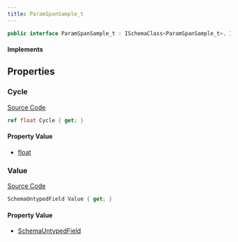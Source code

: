 ```yaml
---
title: ParamSpanSample_t
---
```


```csharp
public interface ParamSpanSample_t : ISchemaClass<ParamSpanSample_t>, ISchemaField, ISchemaClass, INativeHandle
```

#### Implements

## Properties

### Cycle

[Source Code](https://github.com/swiftly-solution/swiftlys2/blob/beta/managed/src/SwiftlyS2.Generated/Schemas/Interfaces/ParamSpanSample_t.cs#L19)

```csharp
ref float Cycle { get; }
```

#### Property Value

- [float](https://learn.microsoft.com/dotnet/api/system.single)

### Value

[Source Code](https://github.com/swiftly-solution/swiftlys2/blob/beta/managed/src/SwiftlyS2.Generated/Schemas/Interfaces/ParamSpanSample_t.cs#L17)

```csharp
SchemaUntypedField Value { get; }
```

#### Property Value

- [SchemaUntypedField](/docs/api/shared/schemas/schemauntypedfield)

